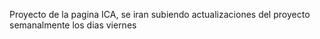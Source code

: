 Proyecto de la pagina ICA, se iran subiendo actualizaciones del proyecto semanalmente los dias viernes
